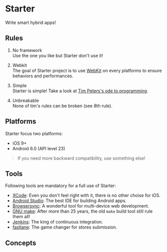 # Starter
Write smart hybrid apps!

## Rules

1. No framework  
   Use the one you like but Starter don't use it!

2. Webkit  
   The goal of Starter project is to use [WebKit][WebKit] on every platforms to ensure behaviors and performances.

3. Simple  
   Starter is simple! Take a look at [Tim Peters's ode to programming][Tim Peters's ode to programming].

4. Unbreakable  
   None of tim's rules can be broken (see 8th rule).

## Platforms

Starter focus two platforms:

* iOS 9+
* Android 6.0 (API level 23)

> If you need more backward compatibility, use something else!

## Tools

Following tools are mandatory for a full use of Starter:

* [XCode][XCode]: Even you don't feel right with it, there is no other choise for iOS.
* [Android Studio][Android Studio]: The best IDE for building Android apps.
* [Browsersync][Browsersync]: A wonderful tool for multi-device web development.
* [GNU make][GNU make]: After more than 25 years, the old `make` build tool still rule them all!
* [Jenkins][Jenkins]: The king of continuous integration.
* [fastlane][fastlane]: The game changer for stores submission.

## Concepts





[WebKit]: https://webkit.org/ "WebKit"
[Tim Peters's ode to programming]: https://www.python.org/dev/peps/pep-0020/ "The zen of python"
[XCode]: https://itunes.apple.com/en/app/xcode/id497799835?mt=12 "XCode"
[Android Studio]: https://developer.android.com/studio/index.html "Android Studio"
[Browsersync]: https://www.browsersync.io/ "Browsersync"
[GNU make]: https://www.gnu.org/software/make/manual/make.html "GNU make"
[Jenkins]: https://jenkins.io/ "Jenkins"
[fastlane]: https://fastlane.tools/ "fastlane"
